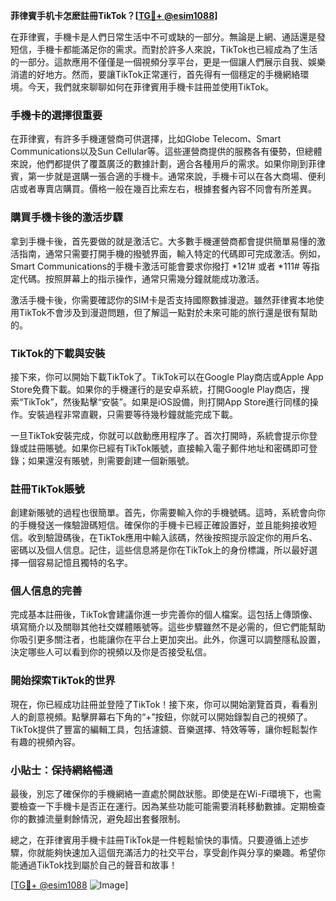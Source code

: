 **菲律賓手机卡怎麽註冊TikTok？[[TG💪+ @esim1088](https://t.me/s/esim1088)]**

在菲律賓，手機卡是人們日常生活中不可或缺的一部分。無論是上網、通話還是發短信，手機卡都能滿足你的需求。而對於許多人來說，TikTok也已經成為了生活的一部分。這款應用不僅僅是一個視頻分享平台，更是一個讓人們展示自我、娛樂消遣的好地方。然而，要讓TikTok正常運行，首先得有一個穩定的手機網絡環境。今天，我們就來聊聊如何在菲律賓用手機卡註冊並使用TikTok。

### 手機卡的選擇很重要

在菲律賓，有許多手機運營商可供選擇，比如Globe Telecom、Smart Communications以及Sun Cellular等。這些運營商提供的服務各有優勢，但總體來說，他們都提供了覆蓋廣泛的數據計劃，適合各種用戶的需求。如果你剛到菲律賓，第一步就是選購一張合適的手機卡。通常來說，手機卡可以在各大商場、便利店或者專賣店購買。價格一般在幾百比索左右，根據套餐內容不同會有所差異。

### 購買手機卡後的激活步驟

拿到手機卡後，首先要做的就是激活它。大多數手機運營商都會提供簡單易懂的激活指南，通常只需要打開手機的撥號界面，輸入特定的代碼即可完成激活。例如，Smart Communications的手機卡激活可能會要求你撥打 *121# 或者 *111# 等指定代碼。按照屏幕上的指示操作，通常只需幾分鐘就能成功激活。

激活手機卡後，你需要確認你的SIM卡是否支持國際數據漫遊。雖然菲律賓本地使用TikTok不會涉及到漫遊問題，但了解這一點對於未來可能的旅行還是很有幫助的。

### TikTok的下載與安裝

接下來，你可以開始下載TikTok了。TikTok可以在Google Play商店或Apple App Store免費下載。如果你的手機運行的是安卓系統，打開Google Play商店，搜索“TikTok”，然後點擊“安裝”。如果是iOS設備，則打開App Store進行同樣的操作。安裝過程非常直觀，只需要等待幾秒鐘就能完成下載。

一旦TikTok安裝完成，你就可以啟動應用程序了。首次打開時，系統會提示你登錄或註冊賬號。如果你已經有TikTok賬號，直接輸入電子郵件地址和密碼即可登錄；如果還沒有賬號，則需要創建一個新賬號。

### 註冊TikTok賬號

創建新賬號的過程也很簡單。首先，你需要輸入你的手機號碼。這時，系統會向你的手機發送一條驗證碼短信。確保你的手機卡已經正確設置好，並且能夠接收短信。收到驗證碼後，在TikTok應用中輸入該碼，然後按照提示設定你的用戶名、密碼以及個人信息。記住，這些信息將是你在TikTok上的身份標識，所以最好選擇一個容易記憶且獨特的名字。

### 個人信息的完善

完成基本註冊後，TikTok會建議你進一步完善你的個人檔案。這包括上傳頭像、填寫簡介以及關聯其他社交媒體賬號等。這些步驟雖然不是必需的，但它們能幫助你吸引更多關注者，也能讓你在平台上更加突出。此外，你還可以調整隱私設置，決定哪些人可以看到你的視頻以及你是否接受私信。

### 開始探索TikTok的世界

現在，你已經成功註冊並登陸了TikTok！接下來，你可以開始瀏覽首頁，看看別人的創意視頻。點擊屏幕右下角的“+”按鈕，你就可以開始錄製自己的視頻了。TikTok提供了豐富的編輯工具，包括濾鏡、音樂選擇、特效等等，讓你輕鬆製作有趣的視頻內容。

### 小貼士：保持網絡暢通

最後，別忘了確保你的手機網絡一直處於開啟狀態。即使是在Wi-Fi環境下，也需要檢查一下手機卡是否正在運行。因為某些功能可能需要消耗移動數據。定期檢查你的數據流量剩餘情況，避免超出套餐限制。

總之，在菲律賓用手機卡註冊TikTok是一件輕鬆愉快的事情。只要遵循上述步驟，你就能夠快速加入這個充滿活力的社交平台，享受創作與分享的樂趣。希望你能通過TikTok找到屬於自己的聲音和故事！

[[TG💪+ @esim1088](https://t.me/s/esim1088) ![Image](https://i.postimg.cc/4NQfJmqS/Snipaste-2025-05-13-00-14-12.png)]